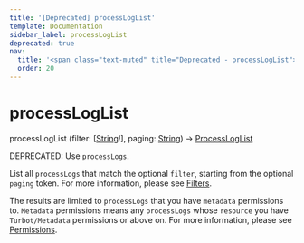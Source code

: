 ```yaml
---
title: '[Deprecated] processLogList'
template: Documentation
sidebar_label: processLogList
deprecated: true
nav:
  title: '<span class="text-muted" title="Deprecated - processLogList">&osol; <em>processLogList</em></span>'
  order: 20
---
```


# processLogList

<div className="pb-4 font-roboto-slab text-lg"><span className="font-bold">processLogList</span> <span style={{'fontWeight':400,'fontSize':'0.85em'}}>(filter: [<a href="/guardrails/docs/reference/graphql/scalar/String">String</a>!], paging: <a href="/guardrails/docs/reference/graphql/scalar/String">String</a>) &rarr; <a href="/guardrails/docs/reference/graphql/object/ProcessLogList">ProcessLogList</a></span>
</div>

<span class="deprecated-field"><span class="deprecated-title">DEPRECATED:</span> Use `processLogs`.</span>

List all `processLogs` that match the optional `filter`, starting from the optional `paging` token. For more information, please see [Filters](https://turbot.com/guardrails/docs/reference/filter).

The results are limited to `processLogs` that you have `metadata` permissions to. `Metadata` permissions means any `processLogs` whose `resource` you have `Turbot/Metadata` permissions or above on. For more information, please see [Permissions](https://turbot.com/guardrails/docs/concepts/iam/permissions).